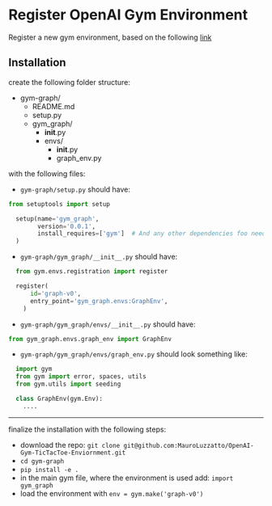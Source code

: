 # Register OpenAI Gym Environment

Register a new gym environment, based on the following [link](https://github.com/openai/gym/blob/master/docs/creating-environments.md)

## Installation

create the following folder structure:

* gym-graph/
   * README.md
   * setup.py
   * gym_graph/
      * __init__.py
      * envs/
        * __init__.py
        * graph_env.py

with the following files:

- `gym-graph/setup.py` should have:


```python
from setuptools import setup

  setup(name='gym_graph',
        version='0.0.1',
        install_requires=['gym']  # And any other dependencies foo needs
  )  
```

- `gym-graph/gym_graph/__init__.py` should have:

```python
  from gym.envs.registration import register

  register(
      id='graph-v0',
      entry_point='gym_graph.envs:GraphEnv',
    )
```

- `gym-graph/gym_graph/envs/__init__.py` should have:
```python
from gym_graph.envs.graph_env import GraphEnv
```

- `gym-graph/gym_graph/envs/graph_env.py` should look something like:
```python
  import gym
  from gym import error, spaces, utils
  from gym.utils import seeding

  class GraphEnv(gym.Env):
    ....
```
---

finalize the installation with the following steps:
- download the repo: `git clone git@github.com:MauroLuzzatto/OpenAI-Gym-TicTacToe-Enviornment.git`
- `cd gym-graph`
- `pip install -e .`
- in the main gym file, where the environment is used add: `import gym_graph`
- load the environment with `env = gym.make('graph-v0')`
